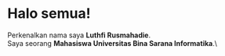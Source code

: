 # Halo semua! 
Perkenalkan nama saya **Luthfi Rusmahadie**.\
Saya seorang **Mahasiswa Universitas Bina Sarana Informatika**.\
<p align="left">
<a href="https://github.com/LuthfiRusmahadi">
</a>
</p>
